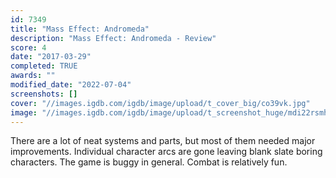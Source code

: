 ```yaml
---
id: 7349
title: "Mass Effect: Andromeda"
description: "Mass Effect: Andromeda - Review"
score: 4
date: "2017-03-29"
completed: TRUE
awards: ""
modified_date: "2022-07-04"
screenshots: []
cover: "//images.igdb.com/igdb/image/upload/t_cover_big/co39vk.jpg"
image: "//images.igdb.com/igdb/image/upload/t_screenshot_huge/mdi22rsmhd0eaepita2w.jpg"
---
```

There are a lot of neat systems and parts, but most of them needed major improvements. Individual character arcs are gone leaving blank slate boring characters. The game is buggy in general. Combat is relatively fun.